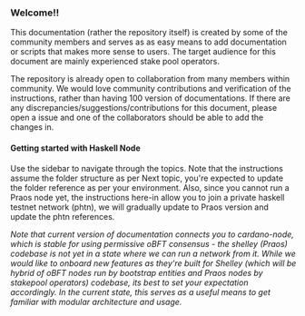 ### Welcome!!

This documentation (rather the repository itself) is created by some of the community members and serves as as easy means to add documentation or scripts that makes more sense to users. The target audience for this document are mainly experienced stake pool operators.

The repository is already open to collaboration from many members within community. We would love community contributions and verification of the instructions, rather than having 100 version of documentations. If there are any discrepancies/suggestions/contributions for this document, please open a issue and one of the collaborators should be able to add the changes in.

#### Getting started with Haskell Node

Use the sidebar to navigate through the topics. Note that the instructions assume the folder structure as per Next topic, you're expected to update the folder reference as per your environment.
Also, since you cannot run a Praos node yet, the instructions here-in allow you to join a private haskell testnet network (phtn), we will gradually update to Praos version and update the phtn references.

*Note that current version of documentation connects you to cardano-node, which is stable for using permissive oBFT consensus - the shelley (Praos) codebase is not yet in a state where we can run a network from it. While we would like to onboard new features as they're built for Shelley (which will be hybrid of oBFT nodes run by bootstrap entities and Praos nodes by stakepool operators) codebase, its best to set your expectation accordingly. In the current state, this serves as a useful means to get familiar with modular architecture and usage.*
